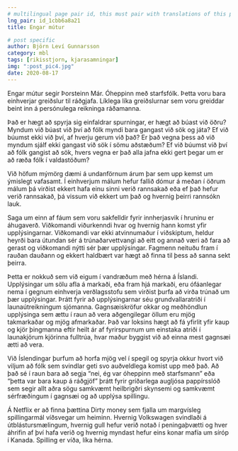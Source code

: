 ```yaml
---
# multilingual page pair id, this must pair with translations of this page. (This name must be unique)
lng_pair: id_1cbb6a8a21
title: Engar mútur

# post specific
author: Björn Leví Gunnarsson
category: mbl
tags: [rikisstjorn, kjarasamningar]
img: ":post_pic4.jpg"
date: 2020-08-17
---
```


Engar mútur segir Þorsteinn Már. Óheppinn með starfsfólk. Þetta voru bara einhverjar greiðslur til ráðgjafa. Líklega líka greiðslurnar sem voru greiddar beint inn á persónulega reikninga ráðamanna.

Það er hægt að spyrja sig einfaldrar spurningar, er hægt að búast við öðru? Myndum við búast við því að fólk myndi bara gangast við sök og játa? Ef við búumst ekki við því, af hverju gerum við það? Er það vegna þess að við myndum sjálf ekki gangast við sök í sömu aðstæðum? Ef við búumst við því að fólk gangist að sök, hvers vegna er það alla jafna ekki gert þegar um er að ræða fólk í valdastöðum?

Við höfum mýmörg dæmi á undanförnum árum þar sem upp kemst um ýmislegt vafasamt. Í einhverjum málum hefur fallið dómur á meðan í öðrum málum þá virðist ekkert hafa einu sinni verið rannsakað eða ef það hefur verið rannsakað, þá vissum við ekkert um það og hvernig þeirri rannsókn lauk.

Saga um einn af fáum sem voru sakfelldir fyrir innherjasvik í hruninu er áhugaverð. Viðkomandi viðurkenndi hvar og hvernig hann komst yfir upplýsingarnar. Viðkomandi var ekki atvinnumaður í viðskiptum, heldur heyrði bara útundan sér á trúnaðarvettvangi að eitt og annað væri að fara að gerast og viðkomandi nýtti sér þær upplýsingar. Fagmenn neituðu fram í rauðan dauðann og ekkert haldbært var hægt að finna til þess að sanna sekt þeirra. 

Þetta er nokkuð sem við eigum í vandræðum með hérna á Íslandi. Upplýsingar um sölu afla á markaði, eða fram hjá markaði, eru ófáanlegar nema í gegnum einhverja verðlagsstofu sem virðist þurfa að virða trúnað um þær upplýsingar. Þrátt fyrir að upplýsingarnar séu grundvallaratriði í launaútreikningum sjómanna. Gagnsæiskröfur okkar og meðhöndlun upplýsinga sem ættu í raun að vera aðgengilegar öllum eru mjög takmarkaðar og mjög afmarkaðar. Það var loksins hægt að fá yfirlit yfir kaup og kjör þingmanna eftir heilt ár af fyrirspurnum um einstaka atriði í launakjörum kjörinna fulltrúa, hvar maður byggist við að einna mest gagnsæi ætti að vera. 

Við Íslendingar þurfum að horfa mjög vel í spegil og spyrja okkur hvort við viljum að fólk sem svindlar geti svo auðveldlega komist upp með það. Að það sé í raun bara að segja “nei, ég var óheppinn með starfsmann” eða “þetta var bara kaup á ráðgjöf” þrátt fyrir gríðarlega augljósa pappírsslóð sem segir allt aðra sögu samkvæmt heilbrigðri skynsemi og samkvæmt sérfræðingum í gagnsæi og að upplýsa spillingu. 

Á Netflix er að finna þættina Dirty money sem fjalla um margvísleg spillingarmál víðsvegar um heiminn. Hvernig Volkswagen svindlaði á útblástursmælingum, hvernig gull hefur verið notað í peningaþvætti og hver áhrifin af því hafa verið og hvernig myndast hefur eins konar mafía um síróp í Kanada. Spilling er víða, líka hérna.

